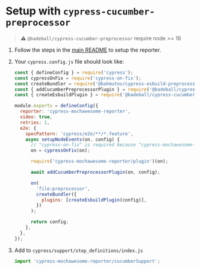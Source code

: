 # Setup with `cypress-cucumber-preprocessor`

> ⚠️ `@badeball/cypress-cucumber-preprocessor` require node >= 18

1. Follow the steps in the [main README](../../README.md) to setup the reporter.

1. Your `cypress.config.js` file should look like:

   ```js
   const { defineConfig } = require('cypress');
   const cypressOnFix = require('cypress-on-fix');
   const createBundler = require('@bahmutov/cypress-esbuild-preprocessor');
   const { addCucumberPreprocessorPlugin } = require('@badeball/cypress-cucumber-preprocessor');
   const { createEsbuildPlugin } = require('@badeball/cypress-cucumber-preprocessor/esbuild');

   module.exports = defineConfig({
     reporter: 'cypress-mochawesome-reporter',
     video: true,
     retries: 1,
     e2e: {
       specPattern: 'cypress/e2e/**/*.feature',
       async setupNodeEvents(on, config) {
         // "cypress-on-fix" is required because "cypress-mochawesome-reporter" and "cypress-cucumber-preprocessor" use the same hooks
         on = cypressOnFix(on);

         require('cypress-mochawesome-reporter/plugin')(on);

         await addCucumberPreprocessorPlugin(on, config);

         on(
           'file:preprocessor',
           createBundler({
             plugins: [createEsbuildPlugin(config)],
           })
         );

         return config;
       },
     },
   });
   ```

1. Add to `cypress/support/step_definitions/index.js`

   ```js
   import 'cypress-mochawesome-reporter/cucumberSupport';
   ```

